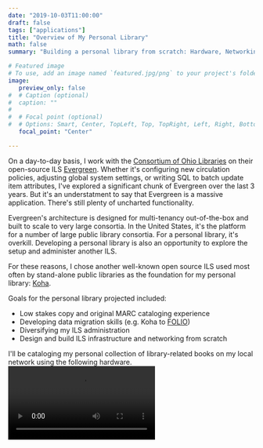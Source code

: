 ```yaml
---
date: "2019-10-03T11:00:00"
draft: false
tags: ["applications"]
title: "Overview of My Personal Library"
math: false
summary: "Building a personal library from scratch: Hardware, Networking, and ILS."

# Featured image
# To use, add an image named `featured.jpg/png` to your project's folder.
image:
   preview_only: false
#  # Caption (optional)
#  caption: ""
#
#  # Focal point (optional)
#  # Options: Smart, Center, TopLeft, Top, TopRight, Left, Right, BottomLeft, #Bottom, BottomRight
   focal_point: "Center"

---
```


On a day-to-day basis, I work with the [Consortium of Ohio Libraries](http://info.cool-cat.org/) on their open-source ILS [Evergreen](https://evergreen-ils.org/). Whether it's configuring new circulation policies, adjusting global system settings, or writing SQL to batch update item attributes, I've explored a significant chunk of Evergreen over the last 3 years. But it's an understatment to say that Evergreen is a massive application. There's still plenty of uncharted functionality.
   
Evergreen's architecture is designed for multi-tenancy out-of-the-box and built to scale to very large consortia. In the United States, it's the platform for a number of large public library consortia. For a personal library, it's overkill. Developing a personal library is also an opportunity to explore the setup and administer another ILS.

For these reasons, I chose another well-known open source ILS used most often by stand-alone public libraries as the foundation for my personal library: [Koha](https://koha-community.org/).

Goals for the personal library projected included:

* Low stakes copy and original MARC cataloging experience
* Developing data migration skills (e.g. Koha to [FOLIO](https://www.folio.org/))
* Diversifying my ILS administration 
* Design and build ILS infrastructure and networking from scratch

I'll be cataloging my personal collection of library-related books on my local network using the following hardware.
<video controls src="/post/my_library/koha_server.mp4"></video>
